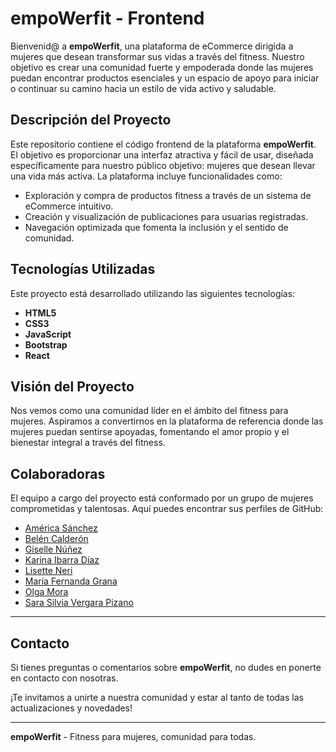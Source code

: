 # empoWerfit - Frontend

Bienvenid@ a **empoWerfit**, una plataforma de eCommerce dirigida a mujeres que desean transformar sus vidas a través del fitness. Nuestro objetivo es crear una comunidad fuerte y empoderada donde las mujeres puedan encontrar productos esenciales y un espacio de apoyo para iniciar o continuar su camino hacia un estilo de vida activo y saludable.

## Descripción del Proyecto

Este repositorio contiene el código frontend de la plataforma **empoWerfit**. El objetivo es proporcionar una interfaz atractiva y fácil de usar, diseñada específicamente para nuestro público objetivo: mujeres que desean llevar una vida más activa. La plataforma incluye funcionalidades como:

- Exploración y compra de productos fitness a través de un sistema de eCommerce intuitivo.
- Creación y visualización de publicaciones para usuarias registradas.
- Navegación optimizada que fomenta la inclusión y el sentido de comunidad.

## Tecnologías Utilizadas

Este proyecto está desarrollado utilizando las siguientes tecnologías:

- **HTML5**
- **CSS3**
- **JavaScript**
- **Bootstrap**
- **React**

## Visión del Proyecto

Nos vemos como una comunidad líder en el ámbito del fitness para mujeres. Aspiramos a convertirnos en la plataforma de referencia donde las mujeres puedan sentirse apoyadas, fomentando el amor propio y el bienestar integral a través del fitness.

## Colaboradoras

El equipo a cargo del proyecto está conformado por un grupo de mujeres comprometidas y talentosas. Aquí puedes encontrar sus perfiles de GitHub:

- [América Sánchez](https://github.com/americasd28)
- [Belén Calderón](https://github.com/BelenCVldr)
- [Giselle Núñez](https://github.com/gnunezoliv)
- [Karina Ibarra Díaz](https://github.com/karinaibarrait)
- [Lisette Neri](https://github.com/LisetteNeri)
- [María Fernanda Grana](https://github.com/mariafgrana2)
- [Olga Mora](https://github.com/OlgaMora97)
- [Sara Silvia Vergara Pizano](https://github.com/saravepi)

---

## Contacto

Si tienes preguntas o comentarios sobre **empoWerfit**, no dudes en ponerte en contacto con nosotras.

¡Te invitamos a unirte a nuestra comunidad y estar al tanto de todas las actualizaciones y novedades!

---

**empoWerfit** - Fitness para mujeres, comunidad para todas.

